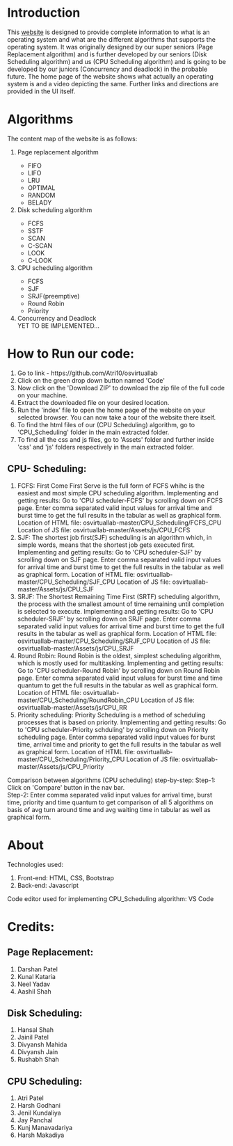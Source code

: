 # Introduction

This <a href="https://blissful-dubinsky-f91211.netlify.app/">website</a> is designed to provide complete information to what is an operating system and what are the different algorithms that supports the operating system.
It was originally designed by our super seniors (Page Replacement algorithm) and is further developed by our seniors (Disk Scheduling algorithm) and us (CPU Scheduling algorithm) and is going to be developed by our juniors (Concurrency and deadlock) in the probable future.
The home page of the website shows what actually an operating system is and a video depicting the same. Further links and directions are provided in the UI itself.
# Algorithms
The content map of the website is as follows:
<ol><li>Page replacement algorithm</li>
	<ul>
	<li>FIFO</li>
	<li>LIFO</li>
	<li>LRU</li>
	<li>OPTIMAL</li>
	<li>RANDOM</li>
	<li>BELADY</li>
	</ul>
<li>Disk scheduling algorithm</li>
	<ul>
	<li>FCFS</li>
	<li>SSTF</li>
	<li>SCAN</li>
	<li>C-SCAN</li>
	<li>LOOK</li>
	<li>C-LOOK</li>
	</ul>
<li>CPU scheduling algorithm</li>
	<ul>
	<li>FCFS</li>
	<li>SJF</li>
	<li>SRJF(preemptive)</li>
	<li>Round Robin</li>
	<li>Priority</li>
	</ul>
<li>Concurrency and Deadlock</li>
YET TO BE IMPLEMENTED...
</ol>



# How to Run our code:
<ol>
<li> Go to link - https://github.com/Atri10/osvirtuallab</li>
<li> Click on the green drop down button named 'Code'</li>
<li> Now click on the 'Download ZIP' to download the zip file of the full code on your machine.</li>
<li> Extract the downloaded file on your desired location.</li>
<li> Run the 'index' file to open the home page of the website on your selected browser. You can now take a tour of the website there itself.</li>
<li> To find the html files of our (CPU Scheduling) algorithm, go to 'CPU_Scheduling' folder in the main extracted folder.</li>
<li> To find all the css and js files, go to 'Assets' folder and further inside 'css' and 'js' folders respectively in the main extracted folder.</li>
</ol>



## CPU- Scheduling:

1. FCFS: First Come First Serve is the full form of FCFS whihc is the easiest and most simple CPU scheduling algorithm.
	Implementing and getting results: Go to 'CPU scheduler-FCFS' by scrolling down on FCFS page. Enter comma separated valid input values for arrival time and burst time to get the full results in the tabular as well as graphical form.
	Location of HTML file: osvirtuallab-master/CPU_Scheduling/FCFS_CPU
	Location of JS file: osvirtuallab-master/Assets/js/CPU_FCFS
2. SJF: The shortest job first(SJF) scheduling is an algorithm which, in simple words, means that the shortest job gets executed first.
	Implementing and getting results: Go to 'CPU scheduler-SJF' by scrolling down on SJF page. Enter comma separated valid input values for arrival time and burst time to get the full results in the tabular as well as graphical form.
	Location of HTML file: osvirtuallab-master/CPU_Scheduling/SJF_CPU
	Location of JS file: osvirtuallab-master/Assets/js/CPU_SJF
3. SRJF: The Shortest Remaining Time First (SRTF) scheduling algorithm, the process with the smallest amount of time remaining until completion is selected to execute.
	Implementing and getting results: Go to 'CPU scheduler-SRJF' by scrolling down on SRJF page. Enter comma separated valid input values for arrival time and burst time to get the full results in the tabular as well as graphical form.
	Location of HTML file: osvirtuallab-master/CPU_Scheduling/SRJF_CPU
	Location of JS file: osvirtuallab-master/Assets/js/CPU_SRJF
4. Round Robin: Round Robin is the oldest, simplest scheduling algorithm, which is mostly used for multitasking.
	Implementing and getting results: Go to 'CPU scheduler-Round Robin' by scrolling down on Round Robin page. Enter comma separated valid input values for burst time and time quantum to get the full results in the tabular as well as graphical form.
	Location of HTML file: osvirtuallab-master/CPU_Scheduling/RoundRobin_CPU
	Location of JS file: osvirtuallab-master/Assets/js/CPU_RR
5. Priority scheduling: Priority Scheduling is a method of scheduling processes that is based on priority. 
	Implementing and getting results: Go to 'CPU scheduler-Priority schduling' by scrolling down on Priority scheduling page. Enter comma separated valid input values for burst time, arrival time and priority to get the full results in the tabular as well as graphical form.
	Location of HTML file: osvirtuallab-master/CPU_Scheduling/Priority_CPU
	Location of JS file: osvirtuallab-master/Assets/js/CPU_Priority

Comparison between algorithms (CPU scheduling) step-by-step:
Step-1: Click on 'Compare' button in the nav bar.<br>
Step-2: Enter comma separated valid input values for arrival time, burst time, priority and time quantum to get comparison of all 5 algorithms on basis of avg turn around time and avg waiting time in tabular as well as graphical form.



# About

Technologies used:
1. Front-end: HTML, CSS, Bootstrap
2. Back-end: Javascript

Code editor used for implementing CPU_Scheduling algorithm: VS Code

# Credits:

## Page Replacement: 
1. Darshan Patel
2. Kunal Kataria
3. Neel Yadav
4. Aashil Shah

## Disk Scheduling:
1. Hansal Shah
2. Jainil Patel
3. Divyansh Mahida
4. Divyansh Jain
5. Rushabh Shah

## CPU Scheduling:
1. Atri Patel
2. Harsh Godhani
3. Jenil Kundaliya
4. Jay Panchal
5. Kunj Manavadariya
6. Harsh Makadiya
